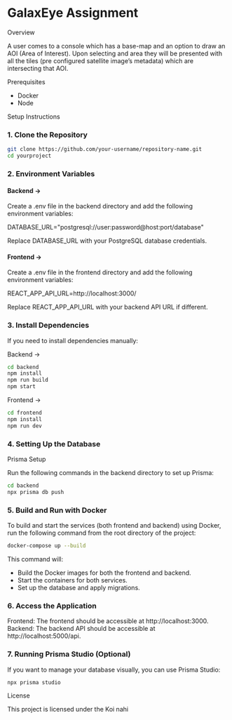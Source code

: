 # GalaxEye Assignment

Overview

A user comes to a console which has a base-map and an option to draw an AOI (Area of Interest). Upon selecting and area they will be presented with all the tiles (pre configured satellite image’s metadata) which are intersecting that AOI.

Prerequisites

- Docker
- Node 

Setup Instructions

### 1. Clone the Repository

```bash
git clone https://github.com/your-username/repository-name.git
cd yourproject
```

### 2. Environment Variables

   #### Backend -> 

   Create a .env file in the backend directory and add the following environment variables:

   DATABASE_URL="postgresql://user:password@host:port/database"

   Replace DATABASE_URL with your PostgreSQL database credentials.

   #### Frontend ->

   Create a .env file in the frontend directory and add the following environment variables:

   REACT_APP_API_URL=http://localhost:3000/

   Replace REACT_APP_API_URL with your backend API URL if different.

### 3. Install Dependencies 

   If you need to install dependencies manually:

   Backend ->

```bash
cd backend
npm install
npm run build
npm start
```
   

   Frontend ->

```bash
cd frontend
npm install
npm run dev
```
   

### 4. Setting Up the Database

   Prisma Setup

   Run the following commands in the backend directory to set up Prisma:

```bash
cd backend
npx prisma db push
```

### 5. Build and Run with Docker

   To build and start the services (both frontend and backend) using Docker, run the following command from the root directory of the project:

```bash
docker-compose up --build
```

   This command will:
   - Build the Docker images for both the frontend and backend.
   - Start the containers for both services.
   - Set up the database and apply migrations.

### 6. Access the Application

   Frontend: The frontend should be accessible at http://localhost:3000.
   Backend: The backend API should be accessible at http://localhost:5000/api.

### 7. Running Prisma Studio (Optional)

   If you want to manage your database visually, you can use Prisma Studio:

  
```bash
npx prisma studio
```


License

This project is licensed under the Koi nahi 
